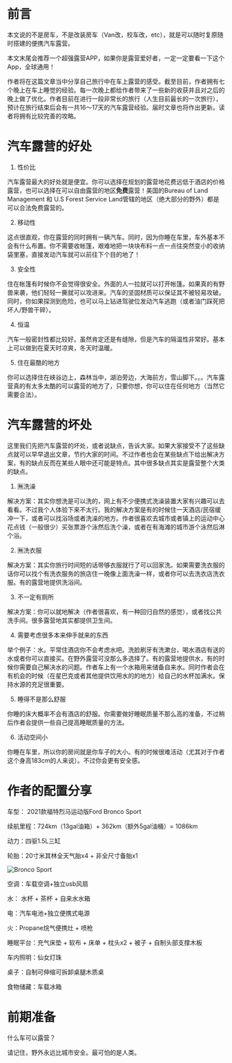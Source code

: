 <!-- 
id: 43529ec4ff5511ec8a36acde48001122
type: life
title: 【精致流浪】在车里露营是什么体验 #CarGlamping
brief: 在汽车里露营也很决绝子哦～
cover: https://external-content.duckduckgo.com/iu/?u=https%3A%2F%2Fstore-images.s-microsoft.com%2Fimage%2Fapps.47784.69945075044825416.99d4e5d8-fac1-421b-8986-d0fed49db992.3cffda34-9da3-4a35-a94e-da061aa0ce7f%3Fmode%3Dscale%26q%3D90%26h%3D1080%26w%3D1920&f=1&nofb=1
date: 2022/7/8
-->

# 前言

本文说的不是房车，不是改装房车（Van改，校车改，etc），就是可以随时复原随时搭建的便携汽车露营。

本文末尾会推荐一个超强露营APP，如果你是露营爱好者，一定一定要看一下这个App，全球通用！

作者将在这篇文章当中分享自己旅行中在车上露营的感受。截至目前，作者拥有七个晚上在车上睡觉的经验。每一次晚上都给作者带来了一些新的收获并且对之后的晚上做了优化。作者目前在进行一段非常长的旅行（人生目前最长的一次旅行），预计在旅行结束后会有一共16～17天的汽车露营经验。届时文章也将作出更新。读者将拥有比较完善的攻略。

# 汽车露营的好处

1. 性价比

汽车露营最大的好处就是便宜。你可以选择在规划的露营地花费远低于酒店的价格露营，也可以选择在可以自由露营的地区<b>免费</b>露营！美国的Bureau of Land Management 和 U.S Forest Service Land管辖的地区（绝大部分的野外）都是可以合法免费露营的。

2. 移动性

这点很直观，你在露营的同时拥有一辆汽车。同时，因为你睡在车里，车外基本不会有什么布置。你不需要收帐篷，艰难地把一块块布料一点一点往突然变小的收纳袋里塞，直接发动汽车就可以前往下个目的地了！

3. 安全性

住在帐篷有时候你不会觉得很安全。外面的人一拉就可以打开帐篷。如果真的有野兽来袭，他们轻轻一撕就可以攻进来。汽车的坚固材质可以保证其不被轻易攻破。同时，你如果探测到危险，也可以马上钻进驾驶位发动汽车逃跑（或者油门踩死把坏人/野兽干碎）。

4. 恒温

汽车一般密封性都比较好。虽然肯定还是有缝隙，但是汽车的隔温性非常好。基本上可以做到在夏天时凉爽，冬天时温暖。

5. 住在最酷的地方

你可以选择住在峡谷边上，森林当中，湖泊旁边，大海前方，雪山脚下。。。汽车露营真的有太多太酷的可以露营的地方了，只要你想，你可以住在任何地方（当然它需要合法）。

# 汽车露营的坏处

这里我们先把汽车露营的坏处，或者说缺点，告诉大家。如果大家接受不了这些缺点就可以早早退出文章，节约大家的时间。不过作者也会在某些缺点下给出解决方案，有的缺点反而在某些人眼中还可能是特点。其中很多缺点其实是露营整个大类的缺点。

1. 🈚️洗澡

解决方案：其实你想洗是可以洗的，网上有不少便携式洗澡装置大家有兴趣可以去看看。不过我个人体验下来不太行。我的解决方案是有的时候住一天酒店/民宿缓冲一下，或者可以找浴场或者洗澡的地方。作者很喜欢去城市或者镇上的运动中心花点钱（一般很少）买张票游个泳然后洗个澡，或者在有海滩的城市游个泳然后淋个浴。

2. 🈚️洗衣服

解决方案：其实你旅行时间短的话带够衣服就行了可以回家洗。如果需要洗衣服的话你可以找个有洗衣服务的旅店住一晚像上面洗澡一样，或者你可以去洗衣店洗衣服。有的露营地提供洗浴间。

3. 不一定有厕所

解决方案：你可以就地解决（作者很喜欢，有一种回归自然的感觉），或者找公共洗手间。很多露营地其实都提供卫生间。

4. 需要考虑很多本来伸手就来的东西

举个例子：水。平常住酒店你不会考虑水吧。洗脸刷牙有洗漱台，喝水酒店有送的水或者你可以直接买。在野外露营可没那么多选择了。有的露营地提供水，有的时候你需要自己解决水的问题。作者车上有一个水箱用来储备自来水。同时作者会在有机会的时候（在星巴克或者其他提供饮用水的的地方）给自己的水杯加满水。保持水源的充足很重要。

5. 睡得不是那么舒服

你睡的床大概率不会有酒店的舒服。你需要做好睡眠质量不那么高的准备，不过稍后作者会提供一些自己提高睡眠质量的方法。

6. 活动空间小

你睡在车里，所以你的房间就是你车子的大小。有的时候很难活动（尤其对于作者这个身高183cm的人来说）。不过你会更有安全感。


# 作者的配置分享

车型： 2021款福特烈马运动版Ford Bronco Sport

续航里程：724km（13gal油箱）+ 362km（额外5gal油桶）= 1086km

动力：四驱1.5L三缸

轮胎：20寸米其林全天气胎x4 + 非全尺寸备胎x1


![Bronco Sport](../assets/blogPics/car.JPG)

空调：车载空调+独立usb风扇

水： 水杯 + 茶杯 + 自来水水箱

电：汽车电池+独立便携式电源

火：Propane烷气便携灶 + 喷枪

睡眠平台：充气床垫 + 软布 + 床单 + 枕头x2 + 被子 + 自制头部支撑木板

车内照明：仙女灯珠

桌子：自制可伸缩可拆卸桌腿木质桌

食物储藏：车载冰箱




# 前期准备
什么车可以露营？

请记住，野外永远比城市安全。最可怕的是人类。